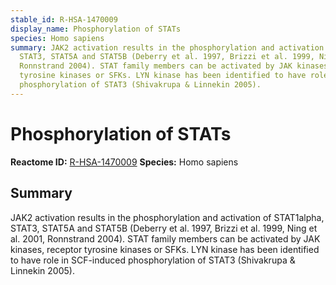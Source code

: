 ```yaml
---
stable_id: R-HSA-1470009
display_name: Phosphorylation of STATs
species: Homo sapiens
summary: JAK2 activation results in the phosphorylation and activation of STAT1alpha,
  STAT3, STAT5A and STAT5B (Deberry et al. 1997, Brizzi et al. 1999, Ning et al. 2001,
  Ronnstrand 2004). STAT family members can be activated by JAK kinases, receptor
  tyrosine kinases or SFKs. LYN kinase has been identified to have role in SCF-induced
  phosphorylation of STAT3 (Shivakrupa & Linnekin 2005).
---
```


# Phosphorylation of STATs
**Reactome ID:** [R-HSA-1470009](https://reactome.org/content/detail/R-HSA-1470009)
**Species:** Homo sapiens

## Summary

JAK2 activation results in the phosphorylation and activation of STAT1alpha, STAT3, STAT5A and STAT5B (Deberry et al. 1997, Brizzi et al. 1999, Ning et al. 2001, Ronnstrand 2004). STAT family members can be activated by JAK kinases, receptor tyrosine kinases or SFKs. LYN kinase has been identified to have role in SCF-induced phosphorylation of STAT3 (Shivakrupa & Linnekin 2005).
